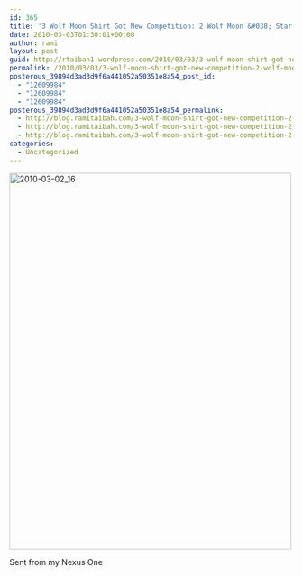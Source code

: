 ```yaml
---
id: 365
title: '3 Wolf Moon Shirt Got New Competition: 2 Wolf Moon &#038; Star Sweater [PIC]'
date: 2010-03-03T01:30:01+00:00
author: rami
layout: post
guid: http://rtaibah1.wordpress.com/2010/03/03/3-wolf-moon-shirt-got-new-competition-2-wolf-moon-star-sweater-pic
permalink: /2010/03/03/3-wolf-moon-shirt-got-new-competition-2-wolf-moon-star-sweater-pic/
posterous_39894d3ad3d9f6a441052a50351e8a54_post_id:
  - "12609984"
  - "12609984"
  - "12609984"
posterous_39894d3ad3d9f6a441052a50351e8a54_permalink:
  - http://blog.ramitaibah.com/3-wolf-moon-shirt-got-new-competition-2-wolf
  - http://blog.ramitaibah.com/3-wolf-moon-shirt-got-new-competition-2-wolf
  - http://blog.ramitaibah.com/3-wolf-moon-shirt-got-new-competition-2-wolf
categories:
  - Uncategorized
---
```

<div class='p_embed p_image_embed'>
  <a href="http://139.59.20.41/wp-content/uploads/2011/12/2010-03-02_16-13-39-scaled-1000.jpg"><img alt="2010-03-02_16" height="667" src="http://139.59.20.41/wp-content/uploads/2011/12/2010-03-02_16-13-39-scaled-1000.jpg?w=225" width="500" /></a>
</div></p> 

Sent from my Nexus One